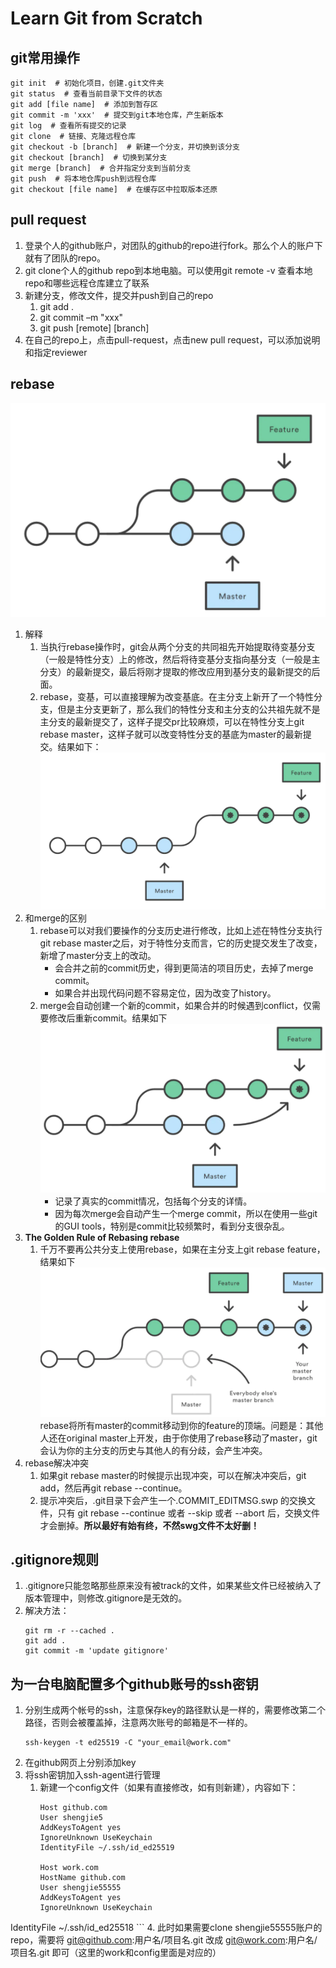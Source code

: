 # Learn Git from Scratch
## git常用操作
```shell
git init  # 初始化项目，创建.git文件夹
git status  # 查看当前目录下文件的状态
git add [file name]  # 添加到暂存区
git commit -m 'xxx'  # 提交到git本地仓库，产生新版本
git log  # 查看所有提交的记录
git clone  # 链接、克隆远程仓库
git checkout -b [branch]  # 新建一个分支，并切换到该分支
git checkout [branch]  # 切换到某分支
git merge [branch]  # 合并指定分支到当前分支
git push  # 将本地仓库push到远程仓库
git checkout [file name]  # 在缓存区中拉取版本还原
```

## pull request
1. 登录个人的github账户，对团队的github的repo进行fork。那么个人的账户下就有了团队的repo。
2. git clone个人的github repo到本地电脑。可以使用git remote -v 查看本地repo和哪些远程仓库建立了联系
3. 新建分支，修改文件，提交并push到自己的repo
   1. git add . 
   2. git commit –m "xxx" 
   3. git push [remote] [branch]
4. 在自己的repo上，点击pull-request，点击new pull request，可以添加说明和指定reviewer

## rebase
![git_graph](materials/git_tutorial/git_graph.png)
1. 解释
   1. 当执行rebase操作时，git会从两个分支的共同祖先开始提取待变基分支（一般是特性分支）上的修改，然后将待变基分支指向基分支（一般是主分支）的最新提交，最后将刚才提取的修改应用到基分支的最新提交的后面。
   2. rebase，变基，可以直接理解为改变基底。在主分支上新开了一个特性分支，但是主分支更新了，那么我们的特性分支和主分支的公共祖先就不是主分支的最新提交了，这样子提交pr比较麻烦，可以在特性分支上git rebase master，这样子就可以改变特性分支的基底为master的最新提交。结果如下：![git_graph_rebase](materials/git_tutorial/git_graph_rebase.png)
2. 和merge的区别
   1. rebase可以对我们要操作的分支历史进行修改，比如上述在特性分支执行git rebase master之后，对于特性分支而言，它的历史提交发生了改变，新增了master分支上的改动。
      * 会合并之前的commit历史，得到更简洁的项目历史，去掉了merge commit。
      * 如果合并出现代码问题不容易定位，因为改变了history。
   2. merge会自动创建一个新的commit，如果合并的时候遇到conflict，仅需要修改后重新commit。结果如下![git_graph_merge](materials/git_tutorial/git_graph_merge.png)
      * 记录了真实的commit情况，包括每个分支的详情。
      * 因为每次merge会自动产生一个merge commit，所以在使用一些git的GUI tools，特别是commit比较频繁时，看到分支很杂乱。
3. **The Golden Rule of Rebasing rebase**
   1. 千万不要再公共分支上使用rebase，如果在主分支上git rebase feature，结果如下![git_graph_rebase_master](materials/git_tutorial/git_graph_rebase_master.png) rebase将所有master的commit移动到你的feature的顶端。问题是：其他人还在original master上开发，由于你使用了rebase移动了master，git会认为你的主分支的历史与其他人的有分歧，会产生冲突。
4. rebase解决冲突
   1. 如果git rebase master的时候提示出现冲突，可以在解决冲突后，git add，然后再git rebase --continue。
   2. 提示冲突后，.git目录下会产生一个.COMMIT_EDITMSG.swp 的交换文件，只有 git rebase --continue 或者 --skip 或者 --abort 后，交换文件才会删掉。**所以最好有始有终，不然swg文件不太好删！**

## .gitignore规则
1. .gitignore只能忽略那些原来没有被track的文件，如果某些文件已经被纳入了版本管理中，则修改.gitignore是无效的。
2. 解决方法：
   ```shell
   git rm -r --cached .
   git add .
   git commit -m 'update gitignore'
   ```


## 为一台电脑配置多个github账号的ssh密钥
1. 分别生成两个帐号的ssh，注意保存key的路径默认是一样的，需要修改第二个路径，否则会被覆盖掉，注意两次账号的邮箱是不一样的。
   ```shell
   ssh-keygen -t ed25519 -C "your_email@work.com"
   ```
2. 在github网页上分别添加key
3. 将ssh密钥加入ssh-agent进行管理
   1. 新建一个config文件（如果有直接修改，如有则新建），内容如下：
        ```shell
        Host github.com
		User shengjie5
		AddKeysToAgent yes
		IgnoreUnknown UseKeychain
		IdentityFile ~/.ssh/id_ed25519
	 
		Host work.com
		HostName github.com
		User shengjie55555
		AddKeysToAgent yes
		IgnoreUnknown UseKeychain
IdentityFile ~/.ssh/id_ed25518
        ```
4. 此时如果需要clone shengjie55555账户的repo，需要将 git@github.com:用户名/项目名.git 改成 git@work.com:用户名/项目名.git 即可（这里的work和config里面是对应的）